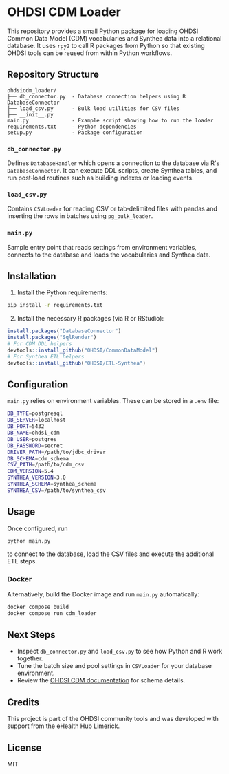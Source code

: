 # OHDSI CDM Loader

This repository provides a small Python package for loading OHDSI Common Data Model (CDM) vocabularies and Synthea data into a relational database.  It uses `rpy2` to call R packages from Python so that existing OHDSI tools can be reused from within Python workflows.

## Repository Structure

```
ohdsicdm_loader/
├── db_connector.py  - Database connection helpers using R DatabaseConnector
├── load_csv.py      - Bulk load utilities for CSV files
├── __init__.py
main.py              - Example script showing how to run the loader
requirements.txt     - Python dependencies
setup.py             - Package configuration
```

### `db_connector.py`
Defines `DatabaseHandler` which opens a connection to the database via R's `DatabaseConnector`.  It can execute DDL scripts, create Synthea tables, and run post‑load routines such as building indexes or loading events.

### `load_csv.py`
Contains `CSVLoader` for reading CSV or tab‑delimited files with pandas and inserting the rows in batches using `pg_bulk_loader`.

### `main.py`
Sample entry point that reads settings from environment variables, connects to the database and loads the vocabularies and Synthea data.

## Installation

1. Install the Python requirements:

```bash
pip install -r requirements.txt
```

2. Install the necessary R packages (via R or RStudio):

```r
install.packages("DatabaseConnector")
install.packages("SqlRender")
# For CDM DDL helpers
devtools::install_github("OHDSI/CommonDataModel")
# For Synthea ETL helpers
devtools::install_github("OHDSI/ETL-Synthea")
```

## Configuration

`main.py` relies on environment variables.  These can be stored in a `.env` file:

```bash
DB_TYPE=postgresql
DB_SERVER=localhost
DB_PORT=5432
DB_NAME=ohdsi_cdm
DB_USER=postgres
DB_PASSWORD=secret
DRIVER_PATH=/path/to/jdbc_driver
DB_SCHEMA=cdm_schema
CSV_PATH=/path/to/cdm_csv
CDM_VERSION=5.4
SYNTHEA_VERSION=3.0
SYNTHEA_SCHEMA=synthea_schema
SYNTHEA_CSV=/path/to/synthea_csv
```

## Usage

Once configured, run

```bash
python main.py
```

to connect to the database, load the CSV files and execute the additional ETL steps.

### Docker

Alternatively, build the Docker image and run `main.py` automatically:

```bash
docker compose build
docker compose run cdm_loader
```

## Next Steps

- Inspect `db_connector.py` and `load_csv.py` to see how Python and R work together.
- Tune the batch size and pool settings in `CSVLoader` for your database environment.
- Review the [OHDSI CDM documentation](https://ohdsi.github.io/CommonDataModel/) for schema details.

## Credits

This project is part of the OHDSI community tools and was developed with support from the eHealth Hub Limerick.

## License

MIT
